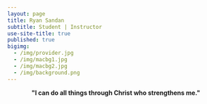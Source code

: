 ```yaml
---
layout: page
title: Ryan Sandan
subtitle: Student | Instructor
use-site-title: true
published: true
bigimg:
  - /img/provider.jpg
  - /img/macbg1.jpg
  - /img/macbg2.jpg
  - /img/background.png
---
```



<div style="text-align:center">
<strong> "I can do all things through Christ who strengthens me." </strong> &nbsp;&nbsp; 
</div>
